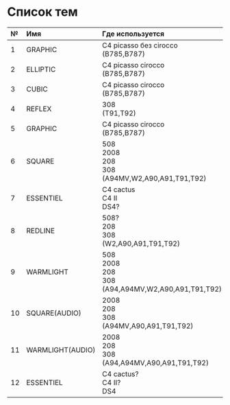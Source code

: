 # Список тем

| № | Имя | Где используется | Контенер |
|:---|:---|:---|:---|
|1|GRAPHIC|С4 picasso без cirocco<br>(B785,B787)|Zone=1<br>Pozition=1|
|2|ELLIPTIC|C4 picasso cirocco<br>(B785,B787)|Zone=1<br>Pozition=2|
|3|CUBIC|C4 picasso cirocco<br>(B785,B787)|Zone=1<br>Pozition=3|
|4|REFLEX|308<br>(T91,T92)|Zone=3<br>Pozition=2|
|5|GRAPHIC|C4 picasso cirocco<br>(B785,B787)|Zone=1<br>Pozition=4|
|6|SQUARE|508<br>2008<br>208<br>308<br>(A94MV,W2,A90,A91,T91,T92)|Zone=5<br>Pozition=1|
|7|ESSENTIEL|C4 cactus<br>C4 II<br>DS4?|Zone=3<br>Pozition=3|
|8|REDLINE|508?<br>208<br>308<br>(W2,A90,A91,T91,T92)|Zone=3<br>Pozition=1|
|9|WARMLIGHT|508<br>2008<br>208<br>308<br>(A94,A94MV,W2,A90,A91,T91,T92)|Zone=5<br>Pozition=2|
|10|SQUARE(AUDIO)|2008<br>208<br>308<br>(A94MV,A90,A91,T91,T92)||
|11|WARMLIGHT(AUDIO)|2008<br>208<br>308<br>(A94,A94MV,A90,A91,T91,T92)||
|12|ESSENTIEL|C4 cactus?<br>C4 II?<br>DS4|Zone=5<br>Pozition=3|
